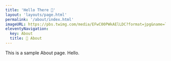 ```yaml
---
title: 'Hello There 👋'
layout: 'layouts/page.html'
permalink: '/about/index.html'
imageURL: https://pbs.twimg.com/media/EFwC00PWkAElLDC?format=jpg&name=large
eleventyNavigation:
  key: About
  title: 🐀 About
---
```


This is a sample About page. Hello.